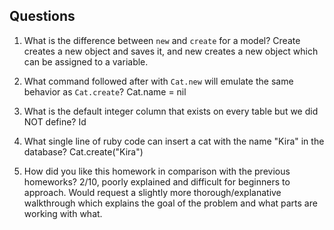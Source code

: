 ## Questions

1. What is the difference between `new` and `create` for a model?
Create creates a new object and saves it, and new creates a new object which can be assigned to a variable.  
2. What command followed after with `Cat.new` will emulate the same behavior as `Cat.create`?
Cat.name = nil
3. What is the default integer column that exists on every table but we did NOT define?
Id
4. What single line of ruby code can insert a cat with the name "Kira" in the database?
Cat.create("Kira")

5. How did you like this homework in comparison with the previous homeworks?
2/10, poorly explained and  difficult for beginners to approach.  Would request a slightly more thorough/explanative walkthrough which explains the goal of the problem and what parts are working with what.   
